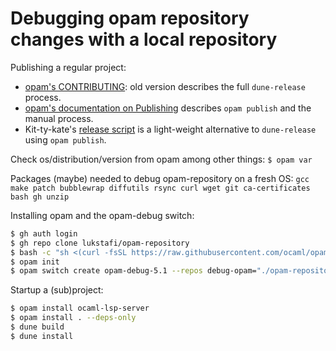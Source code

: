 # Debugging opam repository changes with a local repository

Publishing a regular project:

- [opam's CONTRIBUTING](https://github.com/ocaml/opam-repository/blob/master/CONTRIBUTING.md): old version describes the full `dune-release` process.
- [opam's documentation on Publishing](https://opam.ocaml.org/doc/Packaging.html#Publishing) describes `opam publish` and the manual process.
- Kit-ty-kate's [release script](https://github.com/kit-ty-kate/ocaml-release-script/blob/main/release.sh) is a light-weight alternative to `dune-release` using `opam publish`.

Check os/distribution/version from opam among other things: `$ opam var`

Packages (maybe) needed to debug opam-repository on a fresh OS:
`gcc make patch bubblewrap diffutils rsync curl wget git ca-certificates bash gh unzip`

Installing opam and the opam-debug switch:

```bash
$ gh auth login
$ gh repo clone lukstafi/opam-repository
$ bash -c "sh <(curl -fsSL https://raw.githubusercontent.com/ocaml/opam/master/shell/install.sh)"
$ opam init
$ opam switch create opam-debug-5.1 --repos debug-opam="./opam-repository" 5.1.0
```

Startup a (sub)project:

```bash
$ opam install ocaml-lsp-server
$ opam install . --deps-only
$ dune build
$ dune install
```
